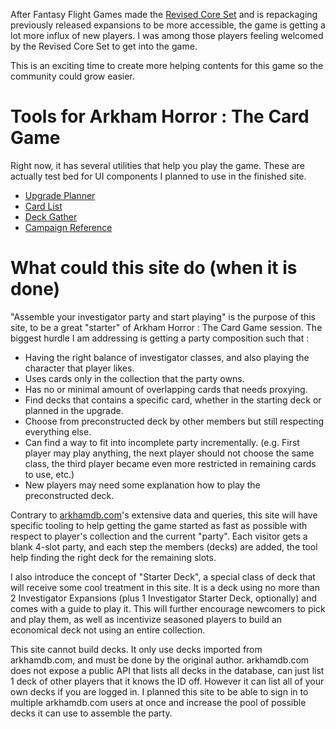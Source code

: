 After Fantasy Flight Games made the [Revised Core Set](https://www.fantasyflightgames.com/en/products/arkham-horror-the-card-game/) and is repackaging previously released expansions to be more accessible, the game is getting a lot more influx of new players. I was among those players feeling welcomed by the Revised Core Set to get into the game.

This is an exciting time to create more helping contents for this game so the community could grow easier.

# Tools for Arkham Horror : The Card Game

Right now, it has several utilities that help you play the game. These are actually test bed for UI components I planned to use in the finished site.

- [Upgrade Planner](/tool/upgrade)
- [Card List](/tool/list)
- [Deck Gather](/tool/gather)
- [Campaign Reference](/tool/campaign)

# What could this site do (when it is done)

"Assemble your investigator party and start playing" is the purpose of this site, to be a great "starter" of Arkham Horror : The Card Game session. The biggest hurdle I am addressing is getting a party composition such that :

- Having the right balance of investigator classes, and also playing the character that player likes.
- Uses cards only in the collection that the party owns.
- Has no or minimal amount of overlapping cards that needs proxying.
- Find decks that contains a specific card, whether in the starting deck or planned in the upgrade.
- Choose from preconstructed deck by other members but still respecting everything else.
- Can find a way to fit into incomplete party incrementally. (e.g. First player may play anything, the next player should not choose the same class, the third player became even more restricted in remaining cards to use, etc.)
- New players may need some explanation how to play the preconstructed deck.

Contrary to [arkhamdb.com](https://arkhamdb.com)'s extensive data and queries, this site will have specific tooling to help getting the game started as fast as possible with respect to player's collection and the current "party". Each visitor gets a blank 4-slot party, and each step the members (decks) are added, the tool help finding the right deck for the remaining slots.

I also introduce the concept of "Starter Deck", a special class of deck that will receive some cool treatment in this site. It is a deck using no more than 2 Investigator Expansions (plus 1 Investigator Starter Deck, optionally) and comes with a guide to play it. This will further encourage newcomers to pick and play them, as well as incentivize seasoned players to build an economical deck not using an entire collection.

This site cannot build decks. It only use decks imported from arkhamdb.com, and must be done by the original author. arkhamdb.com does not expose a public API that lists all decks in the database, can just list 1 deck of other players that it knows the ID off. However it can list all of your own decks if you are logged in. I planned this site to be able to sign in to multiple arkhamdb.com users at once and increase the pool of possible decks it can use to assemble the party.